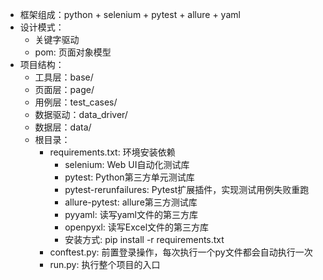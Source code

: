
- 框架组成：python + selenium + pytest + allure + yaml
- 设计模式：
  - 关键字驱动
  - pom: 页面对象模型
- 项目结构：
  - 工具层：base/
  - 页面层：page/
  - 用例层：test_cases/
  - 数据驱动：data_driver/
  - 数据层：data/
  - 根目录：
    - requirements.txt: 环境安装依赖
      - selenium: Web UI自动化测试库
      - pytest: Python第三方单元测试库
      - pytest-rerunfailures: Pytest扩展插件，实现测试用例失败重跑
      - allure-pytest: allure第三方测试库
      - pyyaml: 读写yaml文件的第三方库
      - openpyxl: 读写Excel文件的第三方库
      - 安装方式: pip install -r requirements.txt
    - conftest.py: 前置登录操作，每次执行一个py文件都会自动执行一次
    - run.py: 执行整个项目的入口
      

